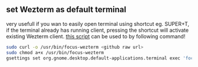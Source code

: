 ## set Wezterm as default terminal
very usefull if you wan to easily open terminal using shortcut eg. SUPER+T, if the terminal already has running client, pressing the shortcut will activate existing Wezterm client.
[this script](./default-application.terminal.sh) can be used to by following command!
```bash
sudo curl -o /usr/bin/focus-wezterm <github raw url> 
sudo chmod a+x /usr/bin/focus-wezterm 
gsettings set org.gnome.desktop.default-applications.terminal exec 'focus-wezterm'
```

